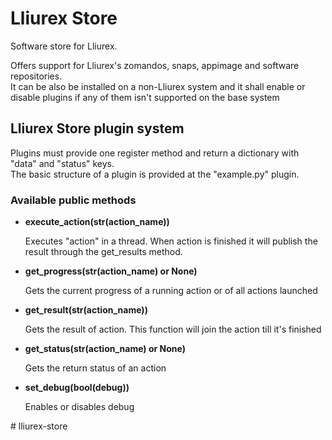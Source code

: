 # Lliurex Store
<p>Software store for Lliurex.</p>
<p>
Offers support for Lliurex's zomandos, snaps, appimage and software repositories.<br>
It can be also be installed on a non-Lliurex system and it shall enable or disable plugins if any of them isn't supported on the base system</p>

## Lliurex Store plugin system
<p>
Plugins must provide one register method and return a dictionary with "data" and "status" keys.<br>
The basic structure of a plugin is provided at the "example.py" plugin.
</p>

### Available public methods
<ul>
<li>
<b>execute_action(str(action_name))</b>
<p>
Executes "action" in a thread. When action is finished it will publish the result through the get_results method.
</p>
</li>
<li>
<b>get_progress(str(action_name) or None)</b>
<p>
Gets the current progress of a running action or of all actions launched
</p>
</li>
<li>
<b>get_result(str(action_name))</b>
<p>
Gets the result of action. This function will join the action till it's finished
</p>
</li>
<li>
<b>get_status(str(action_name) or None)</b>
<p>
Gets the return status of an action
</p>
</li>
<li>
<b>set_debug(bool(debug))</b>
<p>
Enables or disables debug
</p>
</li>
</ul>
# lliurex-store
